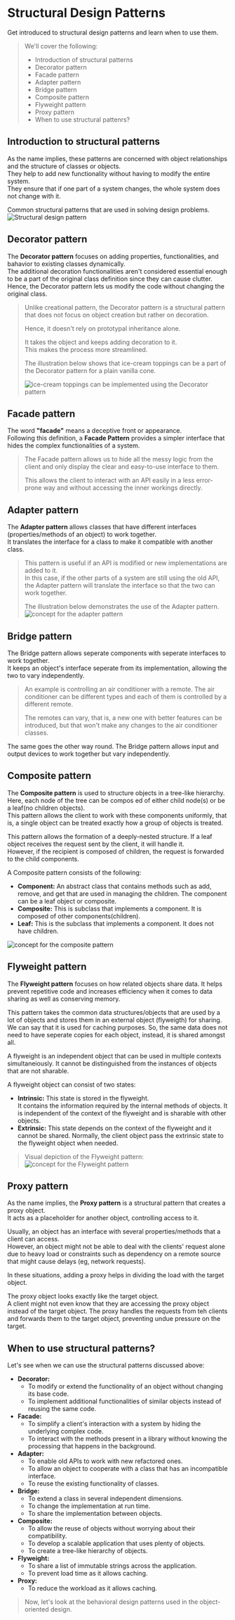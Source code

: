# Structural Design Patterns

Get introduced to structural design patterns and learn when to use them.

> We'll cover the following:
>
> - Introduction of structural patterns
> - Decorator pattern
> - Facade pattern
> - Adapter pattern
> - Bridge pattern
> - Composite pattern
> - Flyweight pattern
> - Proxy pattern
> - When to use structural pattenrs?

## Introduction to structural patterns

As the name implies, these patterns are concerned with object relationships and the structure of classes or objects.  
 They help to add new functionality without having to modify the entire system.  
 They ensure that if one part of a system changes, the whole system does not change with it.

Common structural patterns that are used in solving design problems.
![Structural design pattern](./images/4-1-structural%20design%20pattern.png)

## Decorator pattern

The **Decorator pattern** focuses on adding properties, functionalities, and bahavior to existing classes dynamically.  
 The additional decoration functionalities aren't considered essential enough to be a part of the original class definition since they can cause clutter.
Hence, the Decorator pattern lets us modify the code without changing the original class.

> Unlike creational pattern, the Decorator pattern is a structural pattern that does not focus on object creation but rather on decoration.
>
> Hence, it doesn't rely on prototypal inheritance alone.
>
> It takes the object and keeps adding decoration to it.  
>  This makes the process more streamlined.
>
> The illustration below shows that ice-cream toppings can be a part of the Decorator pattern for a plain vanilla cone.
>
> ![ice-cream toppings can be implemented using the Decorator pattern](./images/1-1-real-life%20example%20of%20design%20pattern.png)

## Facade pattern

The word **"facade"** means a deceptive front or appearance.  
 Following this definition, a **Facade Pattern** provides a simpler interface that hides the complex functionalities of a system.

> The Facade pattern allows us to hide all the messy logic from the client and only display the clear and easy-to-use interface to them.
>
> This allows the client to interact with an API easily in a less error-prone way and without accessing the inner workings directly.

## Adapter pattern

The **Adapter pattern** allows classes that have different interfaces (properties/methods of an object) to work together.  
 It translates the interface for a class to make it compatible with another class.

> This pattern is useful if an API is modified or new implementations are added to it.  
>  In this case, if the other parts of a system are still using the old API, the Adapter pattern will translate the interface so that the two can work together.
>
> The illustration below demonstrates the use of the Adapter pattern.
> ![concept for the adapter pattern](./images/4-3-concept%20of%20adapter%20pattern.png)

## Bridge pattern

The Bridge pattern allows seperate components with seperate interfaces to work together.  
 It keeps an object's interface seperate from its implementation, allowing the two to vary independently.

> An example is controlling an air conditioner with a remote. The air conditioner can be different types and each of them is controlled by a different remote.
>
> The remotes can vary, that is, a new one with better features can be introduced, but that won't make any changes to the air conditioner classes.

The same goes the other way round. The Bridge pattern allows input and output devices to work together but vary independently.

## Composite pattern

The **Composite pattern** is used to structure objects in a tree-like hierarchy. Here, each node of the tree can be compos
ed of either child node(s) or be a leaf(no children objects).  
 This pattern allows the client to work with these components uniformly, that is, a single object can be treated exactly how a group of objects is treated.

This pattern allows the formation of a deeply-nested structure. If a leaf object receives the request sent by the client, it will handle it.  
 However, if the recipient is composed of children, the request is forwarded to the child components.

A Composite pattern consists of the following:

- **Component:** An abstract class that contains methods such as add, remove, and get that are used in managing the children. The component can be a leaf object or composite.
- **Composite:** This is subclass that implements a component. It is composed of other components(children).
- **Leaf:** This is the subclass that implements a component. It does not have children.

![concept for the composite pattern](./images/4-4-concept%20for%20the%20composite%20pattern.png)

## Flyweight pattern

The **Flyweight pattern** focuses on how related objects share data. It helps prevent repetitive code and increases efficiency when it comes to data sharing as well as conserving memory.

This pattern takes the common data structures/objects that are used by a lot of objects and stores them in an external object (flyweigth) for sharing.  
 We can say that it is used for caching purposes. So, the same data does not need to have seperate copies for each object, instead, it is shared amongst all.

A flyweight is an independent object that can be used in multiple contexts simultaneiously. It cannot be distinguished from the instances of objects that are not sharable.

A flyweight object can consist of two states:

- **Intrinsic:** This state is stored in the flyweight.  
   It contains the information required by the internal methods of objects. It is independent of the context of the flyweight and is sharable with other objects.
- **Extrinsic:** This state depends on the context of the flyweight and it cannot be shared.
  Normally, the client object pass the extrinsic state to the flyweight object when needed.

> Visual depiction of the Flyweight pattern:
> ![concept for the Flyweight pattern](./images/4-5-concept%20for%20the%20Flywieght%20pattern.png)

## Proxy pattern

As the name implies, the **Proxy pattern** is a structural pattern that creates a proxy object.  
 It acts as a placeholder for another object, controlling access to it.

Usually, an object has an interface with several properties/methods that a client can access.  
 However, an object might not be able to deal with the clients' request alone due to heavy load or constraints such as dependency on a remote source that might cause delays (eg, network requests).

In these situations, adding a proxy helps in dividing the load with the target object.

The proxy object looks exactly like the target object.  
 A client might not even know that they are accessing the proxy object instead of the target object. The proxy handles the requests from teh clients and forwards them to the target object, preventing undue pressure on the target.

## When to use structural patterns?

Let's see when we can use the structural patterns discussed above:

- **Decorator:**
  - To modify or extend the functionality of an object without changing its base code.
  - To implement additional functionalities of similar objects instead of reusing the same code.
- **Facade:**
  - To simplify a client's interaction with a system by hiding the underlying complex code.
  - To interact with the methods present in a library without knowing the processing that happens in the background.
- **Adapter:**
  - To enable old APIs to work with new refactored ones.
  - To allow an object to cooperate with a class that has an incompatible interface.
  - To reuse the existing functionality of classes.
- **Bridge:**
  - To extend a class in several independent dimensions.
  - To change the implementation at run time.
  - To share the implementation between objects.
- **Composite:**
  - To allow the reuse of objects without worrying about their compatibility.
  - To develop a scalable application that uses plenty of objects.
  - To create a tree-like hierarchy of objects.
- **Flyweight:**
  - To share a list of immutable strings across the application.
  - To prevent load time as it allows caching.
- **Proxy:**
  - To reduce the workload as it allows caching.

> Now, let's look at the behavioral design patterns used in the object-oriented design.
